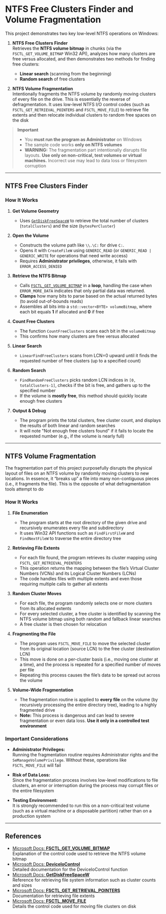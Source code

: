 # NTFS Free Clusters Finder and Volume Fragmentation

This project demonstrates two key low-level NTFS operations on Windows:

1. **NTFS Free Clusters Finder**  
   Retrieves the **NTFS volume bitmap** in chunks (via the `FSCTL_GET_VOLUME_BITMAP` Win32 API), analyzes how many clusters are free versus allocated, and then demonstrates two methods for finding free clusters:
   - **Linear search** (scanning from the beginning)
   - **Random search** of free clusters

2. **NTFS Volume Fragmentation**  
   Intentionally fragments the NTFS volume by randomly moving clusters of every file on the drive. This is essentially the reverse of defragmentation. It uses low-level NTFS I/O control codes (such as `FSCTL_GET_RETRIEVAL_POINTERS` and `FSCTL_MOVE_FILE`) to retrieve file extents and then relocate individual clusters to random free spaces on the disk

> **Important**  
> - You **must run the program as Administrator** on Windows
> - The sample code works **only on NTFS volumes**
> - **WARNING:** The fragmentation part intentionally disrupts file layouts. **Use only on non-critical, test volumes or virtual machines.** Incorrect use may lead to data loss or filesystem corruption

---

## NTFS Free Clusters Finder

### How It Works

1. **Get Volume Geometry**
   - Uses [`GetDiskFreeSpaceW`](https://learn.microsoft.com/en-us/windows/win32/api/fileapi/nf-fileapi-getdiskfreespacew) to retrieve the total number of clusters (`totalClusters`) and the size (`bytesPerCluster`)

2. **Open the Volume**
   - Constructs the volume path like `\\.\C:` for drive `C:`.
   - Opens it with `CreateFileW` using `GENERIC_READ` (or `GENERIC_READ | GENERIC_WRITE` for operations that need write access)
   - Requires **Administrator privileges**, otherwise, it fails with `ERROR_ACCESS_DENIED`

3. **Retrieve the NTFS Bitmap**
   - Calls [`FSCTL_GET_VOLUME_BITMAP`](https://learn.microsoft.com/en-us/windows/win32/api/winioctl/ni-winioctl-fsctl_get_volume_bitmap) in a **loop**, handling the case when `ERROR_MORE_DATA` indicates that only partial data was returned.
   - **Clamps** how many bits to parse based on the actual returned bytes (to avoid out-of-bounds reads)
   - Assembles all bits into a `std::vector<BYTE> volumeBitmap`, where each bit equals **1** if allocated and **0** if free

4. **Count Free Clusters**
   - The function `CountFreeClusters` scans each bit in the `volumeBitmap`
   - This confirms how many clusters are free versus allocated

5. **Linear Search**
   - `LinearFindFreeClusters` scans from LCN=0 upward until it finds the requested number of free clusters (up to a specified count)

6. **Random Search**
   - `FindRandomFreeClusters` picks random LCN indices in `[0, totalClusters-1]`, checks if the bit is free, and gathers up to the specified number
   - If the volume is **mostly free**, this method should quickly locate enough free clusters

7. **Output & Debug**
   - The program prints the total clusters, free cluster count, and displays the results of both linear and random searches
   - It will note "Not enough free clusters found" if it fails to locate the requested number (e.g., if the volume is nearly full)

---

## NTFS Volume Fragmentation

The fragmentation part of this project purposefully disrupts the physical layout of files on an NTFS volume by randomly moving clusters to new locations. In essence, it “breaks up” a file into many non-contiguous pieces (i.e., it fragments the file). This is the opposite of what defragmentation tools attempt to do

### How It Works

1. **File Enumeration**
   - The program starts at the root directory of the given drive and recursively enumerates every file and subdirectory
   - It uses Win32 API functions such as `FindFirstFileW` and `FindNextFileW` to traverse the entire directory tree

2. **Retrieving File Extents**
   - For each file found, the program retrieves its cluster mapping using `FSCTL_GET_RETRIEVAL_POINTERS`
   - This operation returns the mapping between the file’s Virtual Cluster Numbers (VCNs) and its Logical Cluster Numbers (LCNs)
   - The code handles files with multiple extents and even those requiring multiple calls to gather all extents

3. **Random Cluster Moves**
   - For each file, the program randomly selects one or more clusters from its allocated extents
   - For every selected cluster, a free cluster is identified by scanning the NTFS volume bitmap using both random and fallback linear searches
   - A free cluster is then chosen for relocation

4. **Fragmenting the File**
   - The program uses `FSCTL_MOVE_FILE` to move the selected cluster from its original location (source LCN) to the free cluster (destination LCN)
   - This move is done on a per-cluster basis (i.e., moving one cluster at a time), and the process is repeated for a specified number of moves per file
   - Repeating this process causes the file’s data to be spread out across the volume

5. **Volume-Wide Fragmentation**
   - The fragmentation routine is applied to **every file** on the volume (by recursively processing the entire directory tree), leading to a highly fragmented drive
   - **Note:** This process is dangerous and can lead to severe fragmentation or even data loss. **Use it only in a controlled test environment**

### Important Considerations

- **Administrator Privileges:**  
  Running the fragmentation routine requires Administrator rights and the `SeManageVolumePrivilege`. Without these, operations like `FSCTL_MOVE_FILE` will fail

- **Risk of Data Loss:**  
  Since the fragmentation process involves low-level modifications to file clusters, an error or interruption during the process may corrupt files or the entire filesystem

- **Testing Environment:**  
  It is strongly recommended to run this on a non-critical test volume (such as a virtual machine or a disposable partition) rather than on a production system

---

## References

- [Microsoft Docs: **FSCTL_GET_VOLUME_BITMAP**](https://learn.microsoft.com/en-us/windows/win32/api/winioctl/ni-winioctl-fsctl_get_volume_bitmap)  
  Explanation of the control code used to retrieve the NTFS volume bitmap
- [Microsoft Docs: **DeviceIoControl**](https://learn.microsoft.com/en-us/windows/win32/api/ioapiset/nf-ioapiset-deviceiocontrol)  
  Detailed documentation for the DeviceIoControl function
- [Microsoft Docs: **GetDiskFreeSpaceW**](https://learn.microsoft.com/en-us/windows/win32/api/fileapi/nf-fileapi-getdiskfreespacew)  
  Reference for retrieving file system information such as cluster counts and sizes
- [Microsoft Docs: **FSCTL_GET_RETRIEVAL_POINTERS**](https://learn.microsoft.com/en-us/windows/win32/api/winioctl/ni-winioctl-fsctl_get_retrieval_pointers)  
  Documentation for retrieving file extents
- [Microsoft Docs: **FSCTL_MOVE_FILE**](https://learn.microsoft.com/en-us/windows/win32/api/winioctl/ni-winioctl-fsctl_move_file)  
  Details the control code used for moving file clusters on disk
